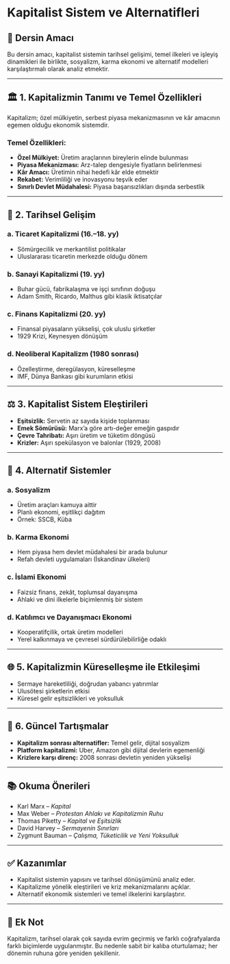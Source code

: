 # Kapitalist Sistem ve Alternatifleri

## 🎯 Dersin Amacı

Bu dersin amacı, kapitalist sistemin tarihsel gelişimi, temel ilkeleri ve işleyiş dinamikleri ile birlikte, sosyalizm, karma ekonomi ve alternatif modelleri karşılaştırmalı olarak analiz etmektir.

---

## 🏛️ 1. Kapitalizmin Tanımı ve Temel Özellikleri

Kapitalizm; özel mülkiyetin, serbest piyasa mekanizmasının ve kâr amacının egemen olduğu ekonomik sistemdir.

### Temel Özellikleri:

- **Özel Mülkiyet:** Üretim araçlarının bireylerin elinde bulunması
- **Piyasa Mekanizması:** Arz-talep dengesiyle fiyatların belirlenmesi
- **Kâr Amacı:** Üretimin nihai hedefi kâr elde etmektir
- **Rekabet:** Verimliliği ve inovasyonu teşvik eder
- **Sınırlı Devlet Müdahalesi:** Piyasa başarısızlıkları dışında serbestlik

---

## 🧭 2. Tarihsel Gelişim

### a. Ticaret Kapitalizmi (16.–18. yy)

- Sömürgecilik ve merkantilist politikalar
- Uluslararası ticaretin merkezde olduğu dönem

### b. Sanayi Kapitalizmi (19. yy)

- Buhar gücü, fabrikalaşma ve işçi sınıfının doğuşu
- Adam Smith, Ricardo, Malthus gibi klasik iktisatçılar

### c. Finans Kapitalizmi (20. yy)

- Finansal piyasaların yükselişi, çok uluslu şirketler
- 1929 Krizi, Keynesyen dönüşüm

### d. Neoliberal Kapitalizm (1980 sonrası)

- Özelleştirme, deregülasyon, küreselleşme
- IMF, Dünya Bankası gibi kurumların etkisi

---

## ⚖️ 3. Kapitalist Sistem Eleştirileri

- **Eşitsizlik:** Servetin az sayıda kişide toplanması
- **Emek Sömürüsü:** Marx’a göre artı-değer emeğin gaspıdır
- **Çevre Tahribatı:** Aşırı üretim ve tüketim döngüsü
- **Krizler:** Aşırı spekülasyon ve balonlar (1929, 2008)

---

## 🔄 4. Alternatif Sistemler

### a. Sosyalizm

- Üretim araçları kamuya aittir
- Planlı ekonomi, eşitlikçi dağıtım
- Örnek: SSCB, Küba

### b. Karma Ekonomi

- Hem piyasa hem devlet müdahalesi bir arada bulunur
- Refah devleti uygulamaları (İskandinav ülkeleri)

### c. İslami Ekonomi

- Faizsiz finans, zekât, toplumsal dayanışma
- Ahlaki ve dini ilkelerle biçimlenmiş bir sistem

### d. Katılımcı ve Dayanışmacı Ekonomi

- Kooperatifçilik, ortak üretim modelleri
- Yerel kalkınmaya ve çevresel sürdürülebilirliğe odaklı

---

## 🌐 5. Kapitalizmin Küreselleşme ile Etkileşimi

- Sermaye hareketliliği, doğrudan yabancı yatırımlar
- Ulusötesi şirketlerin etkisi
- Küresel gelir eşitsizlikleri ve yoksulluk

---

## 🧠 6. Güncel Tartışmalar

- **Kapitalizm sonrası alternatifler:** Temel gelir, dijital sosyalizm
- **Platform kapitalizmi:** Uber, Amazon gibi dijital devlerin egemenliği
- **Krizlere karşı direnç:** 2008 sonrası devletin yeniden yükselişi

---

## 📚 Okuma Önerileri

- Karl Marx – _Kapital_
- Max Weber – _Protestan Ahlakı ve Kapitalizmin Ruhu_
- Thomas Piketty – _Kapital ve Eşitsizlik_
- David Harvey – _Sermayenin Sınırları_
- Zygmunt Bauman – _Çalışma, Tüketicilik ve Yeni Yoksulluk_

---

## ✅ Kazanımlar

- Kapitalist sistemin yapısını ve tarihsel dönüşümünü analiz eder.
- Kapitalizme yönelik eleştirileri ve kriz mekanizmalarını açıklar.
- Alternatif ekonomik sistemleri ve temel ilkelerini karşılaştırır.

---

## 📌 Ek Not

Kapitalizm, tarihsel olarak çok sayıda evrim geçirmiş ve farklı coğrafyalarda farklı biçimlerde uygulanmıştır. Bu nedenle sabit bir kalıba oturtulamaz; her dönemin ruhuna göre yeniden şekillenir.
